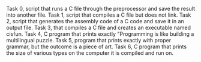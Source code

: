 Task 0, script that runs a C file through the preprocessor and save the result into another file.
Task 1, script that compiles a C file but does not link.
Task 2, script that generates the assembly code of a C code and save it in an output file.
Task 3, that compiles a C file and creates an executable named cisfun.
Task 4, C program that prints exactly "Programming is like building a multilingual puzzle.
Task 5,  program that prints exactly with proper grammar, but the outcome is a piece of art.
Task 6, C program that prints the size of various types on the computer it is compiled and run on.
